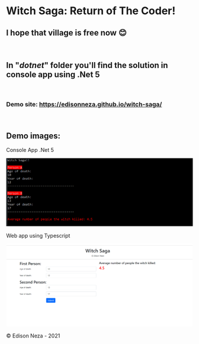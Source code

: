 # Witch Saga: Return of The Coder!

## I hope that village is free now 😊

<br/>

## In "<b><i>dotnet</i></b>" folder you'll find the solution in console app using .Net 5
<br/>

### Demo site: https://edisonneza.github.io/witch-saga/
<br/>

## Demo images:
Console App .Net 5

![dotnet](https://raw.githubusercontent.com/edisonneza/witch-saga/gh-pages/demo/Witch%20Saga%20Demo%20Image%20dotnet%205.PNG)

Web app using Typescript

![web typescript](https://raw.githubusercontent.com/edisonneza/witch-saga/gh-pages/demo/Witch%20Saga%20Demo%20Image.PNG)

&copy; Edison Neza - 2021